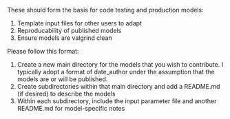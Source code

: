 These should form the basis for code testing and production models:

1. Template input files for other users to adapt
1. Reproducability of published models
1. Ensure models are valgrind clean

Please follow this format:

1. Create a new main directory for the models that you wish to contribute.  I typically adopt a format of date\_author under the assumption that the models are or will be published.
1. Create subdirectories within that main directory and add a README.md (if desired) to describe the models
1. Within each subdirectory, include the input parameter file and another README.md for model-specific notes
